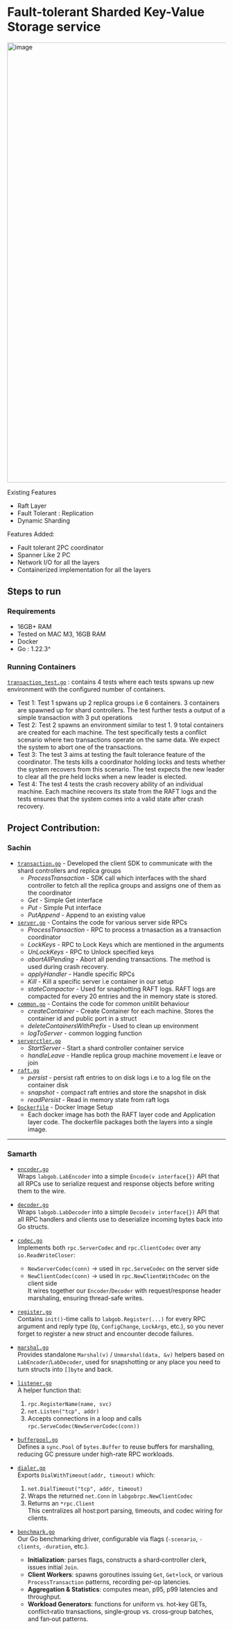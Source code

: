 # Fault-tolerant Sharded Key-Value Storage service

<img width="1012" alt="image" src="https://github.com/user-attachments/assets/78041db7-edaf-4973-bcda-a24e4b6baa5e" />

Existing Features

- Raft Layer
- Fault Tolerant : Replication
- Dynamic Sharding

Features Added:

- Fault tolerant 2PC coordinator
- Spanner Like 2 PC
- Network I/O for all the layers
- Containerized implementation for all the layers


## Steps to run

### Requirements
- 16GB+ RAM
- Tested on MAC M3, 16GB RAM
- Docker
- Go : 1.22.3^

### Running Containers
 [`transaction_test.go`](./src/shardkv/transaction_test.go) : contains 4 tests where each tests spwans up new environment with the configured number of containers.
  - Test 1: Test 1 spwans up 2 replica groups i.e 6 containers. 3 containers are spawned up for shard controllers. The test further tests a output of a simple transaction with 3 put operations
  - Test 2: Test 2 spawns an environment similar to test 1. 9 total containers are created for each machine. The test specifically tests a conflict scenario where two transactions operate on the same data. We expect the system to abort one of the transactions.
  - Test 3: The test 3 aims at testing the fault tolerance feature of the coordinator. The tests kills a coordinator holding locks and tests whether the system recovers from this scenario. The test expects the new leader to clear all the pre held locks when a new leader is elected.
  - Test 4: The test 4 tests the crash recovery ability of an individual machine. Each machine recovers its state from the RAFT logs and the tests ensures that the system comes into a valid state after crash recovery.
 
## Project Contribution:
### Sachin
- [`transaction.go`](./src/shardkv/transaction.go) - Developed the client SDK to communicate with the shard controllers and replica groups
  - _ProcessTransaction_ - SDK call which interfaces with the shard controller to fetch all the replica groups and assigns one of them as the coordinator
  - _Get_ - Simple Get interface
  - _Put_ - Simple Put interface
  - _PutAppend_ - Append to an existing value 
- [`server.go`](./src/shardkv/server.go) - Contains the code for various server side RPCs
  - _ProcessTransaction_ - RPC to process a trnasaction as a transaction coordinator
  - _LockKeys_ - RPC to Lock Keys which are mentioned in the arguments
  - _UnLockKeys_ - RPC to Unlock specified keys
  - _abortAllPending_ - Abort all pending transactions. The method is used during crash recovery.
  - _applyHandler_ - Handle specific RPCs
  - _Kill_ - Kill a specific server i.e container in our setup
  - _stateCompactor_ - Used for snaphotting RAFT logs. RAFT logs are compacted for every 20 entries and the in memory state is stored. 
- [`common.go`](./src/shardkv/common.go) - Contains the code for common unitilit behaviour
  - _createContainer_ - Create Container for each machine. Stores the container id and public port in a struct
  - _deleteContainersWithPrefix_ - Used to clean up environment
  - _logToServer_ - common logging function
- [`serverctler.go`](./src/shardctrler/server.go)
  - _StartServer_ - Start a shard controller container service
  - _handleLeave_ - Handle replica group machine movement i.e leave or join
- [`raft.go`](./src/raft/raft.go)
  - _persist_ - persist raft entries to on disk logs i.e to a log file on the container disk
  - _snapshot_ - compact raft entries and store the snapshot in disk
  - _readPersist_ - Read in memory state from raft logs
- [`Dockerfile`](./src/docker-setup/Dockerfile) - Docker Image Setup
  - Each docker image has both the RAFT layer code and Application layer code. The dockerfile packages both the layers into a single image.   

---
### Samarth

- [`encoder.go`](./src/rpc/kvrpc/encoder.go)  
  Wraps `labgob.LabEncoder` into a simple `Encode(v interface{})` API that all RPCs use to serialize request and response objects before writing them to the wire.

- [`decoder.go`](./src/rpc/kvrpc/decoder.go)  
  Wraps `labgob.LabDecoder` into a simple `Decode(v interface{})` API that all RPC handlers and clients use to deserialize incoming bytes back into Go structs.

- [`codec.go`](./src/rpc/kvrpc/codec.go)  
  Implements both `rpc.ServerCodec` and `rpc.ClientCodec` over any `io.ReadWriteCloser`:  
  - `NewServerCodec(conn)` → used in `rpc.ServeCodec` on the server side  
  - `NewClientCodec(conn)` → used in `rpc.NewClientWithCodec` on the client side  
  It wires together our `Encoder`/`Decoder` with request/response header marshaling, ensuring thread-safe writes.

- [`register.go`](./src/rpc/kvrpc/register.go)  
  Contains `init()`-time calls to `labgob.Register(...)` for every RPC argument and reply type (`Op`, `ConfigChange`, `LockArgs`, etc.), so you never forget to register a new struct and encounter decode failures.

- [`marshal.go`](./src/rpc/kvrpc/marshal.go)  
  Provides standalone `Marshal(v)` / `Unmarshal(data, &v)` helpers based on `LabEncoder`/`LabDecoder`, used for snapshotting or any place you need to turn structs into `[]byte` and back.

- [`listener.go`](./src/rpc/kvrpc/listener.go)  
  A helper function that:  
  1. `rpc.RegisterName(name, svc)`  
  2. `net.Listen("tcp", addr)`  
  3. Accepts connections in a loop and calls `rpc.ServeCodec(NewServerCodec(conn))`

- [`bufferpool.go`](./src/rpc/kvrpc/bufferpool.go)  
  Defines a `sync.Pool` of `bytes.Buffer` to reuse buffers for marshalling, reducing GC pressure under high-rate RPC workloads.

- [`dialer.go`](./src/rpc/dialer.go)  
  Exports `DialWithTimeout(addr, timeout)` which:  
  1. `net.DialTimeout("tcp", addr, timeout)`  
  2. Wraps the returned `net.Conn` in `labgobrpc.NewClientCodec`  
  3. Returns an `*rpc.Client`  
  This centralizes all host:port parsing, timeouts, and codec wiring for clients.

- [`benchmark.go`](./src/performance/benchmark.go)  
  Our Go benchmarking driver, configurable via flags (`-scenario`, `-clients`, `-duration`, etc.).  
  - **Initialization**: parses flags, constructs a shard‐controller clerk, issues initial `Join`.  
  - **Client Workers**: spawns goroutines issuing `Get`, `Get+lock`, or various `ProcessTransaction` patterns, recording per-op latencies.  
  - **Aggregation & Statistics**: computes mean, p95, p99 latencies and throughput.  
  - **Workload Generators**: functions for uniform vs. hot-key GETs, conflict‐ratio transactions, single‐group vs. cross‐group batches, and fan‐out patterns.
